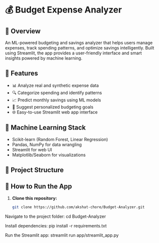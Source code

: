 # 💰 Budget Expense Analyzer

## 📌 Overview
An ML-powered budgeting and savings analyzer that helps users manage expenses, track spending patterns, and optimize savings intelligently. Built using Streamlit, the app provides a user-friendly interface and smart insights powered by machine learning.

## 🚀 Features
- 📊 Analyze real and synthetic expense data
- 🔍 Categorize spending and identify patterns
- 📈 Predict monthly savings using ML models
- 🎯 Suggest personalized budgeting goals
- 🌐 Easy-to-use Streamlit web app interface

## 🧠 Machine Learning Stack
- Scikit-learn (Random Forest, Linear Regression)
- Pandas, NumPy for data wrangling
- Streamlit for web UI
- Matplotlib/Seaborn for visualizations

## 📂 Project Structure

## 🔧 How to Run the App

1. **Clone this repository:**
   ```bash
   git clone https://github.com/akshat-chore/Budget-Analyzer.git

   
Navigate to the project folder:
cd Budget-Analyzer


Install dependencies:
pip install -r requirements.txt


Run the Streamlit app:
streamlit run app/streamlit_app.py


